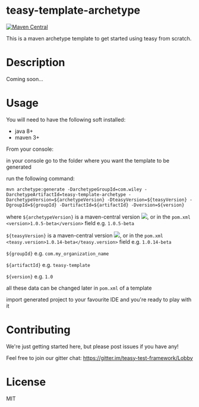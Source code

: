 # teasy-template-archetype

[![Maven Central](https://maven-badges.herokuapp.com/maven-central/com.wiley/teasy-template-archetype/badge.svg)](https://maven-badges.herokuapp.com/maven-central/com.wiley/teasy-template-archetype)

This is a maven archetype template to get started using teasy from scratch.
# Description
Coming soon...
# Usage
You will need to have the following soft installed:
* java 8+
* maven 3+

From your console:

in your console go to the folder where you want the template to be generated

run the following command:

`mvn archetype:generate -DarchetypeGroupId=com.wiley -DarchetypeArtifactId=teasy-template-archetype -DarchetypeVersion=${archetypeVersion} -DteasyVersion=${teasyVersion} -DgroupId=${groupId} -DartifactId=${artifactId} -Dversion=${version}`

where 
`${archetypeVersion}` is a maven-central version [![](https://maven-badges.herokuapp.com/maven-central/com.wiley/teasy-template-archetype/badge.svg)](https://maven-badges.herokuapp.com/maven-central/com.wiley/teasy-template-archetype), or in the `pom.xml` `<version>1.0.5-beta</version>` field e.g. `1.0.5-beta`

`${teasyVersion}` is a maven-central version [![](https://maven-badges.herokuapp.com/maven-central/com.wiley/teasy/badge.svg)](https://maven-badges.herokuapp.com/maven-central/com.wiley/teasy), or in the `pom.xml` `<teasy.version>1.0.14-beta</teasy.version>` field e.g. `1.0.14-beta`

`${groupId}` e.g. `com.my_organization_name`

`${artifactId}` e.g. `teasy-template`

`${version}` e.g. `1.0`

all these data can be changed later in `pom.xml` of a template

import generated project to your favourite IDE and you're ready to play with it

# Contributing

We're just getting started here, but please post issues if you have any!

Feel free to join our gitter chat:
https://gitter.im/teasy-test-framework/Lobby

# License

MIT

